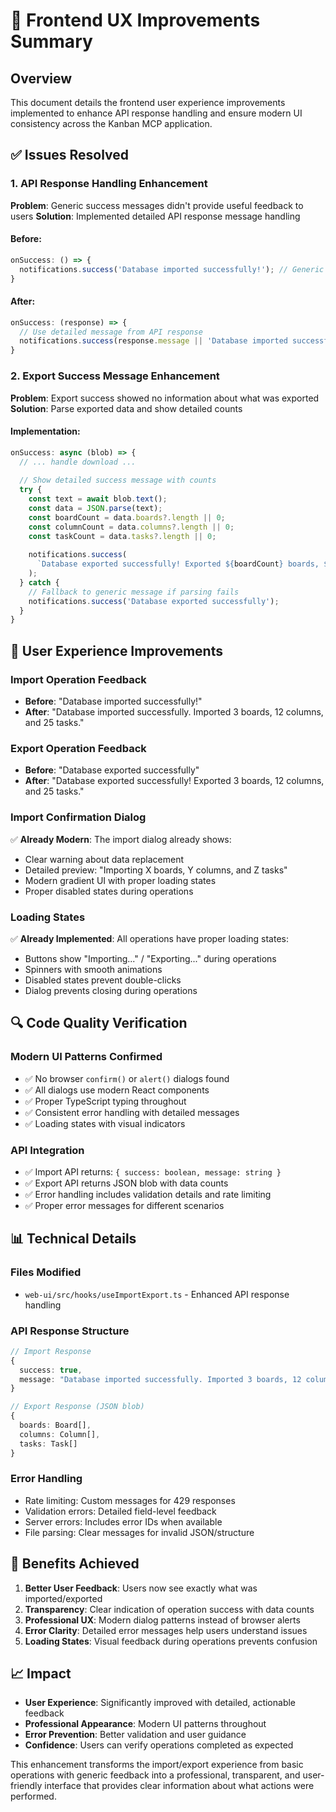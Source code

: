 # 🎨 Frontend UX Improvements Summary

## Overview
This document details the frontend user experience improvements implemented to enhance API response handling and ensure modern UI consistency across the Kanban MCP application.

## ✅ Issues Resolved

### 1. API Response Handling Enhancement
**Problem**: Generic success messages didn't provide useful feedback to users
**Solution**: Implemented detailed API response message handling

#### Before:
```typescript
onSuccess: () => {
  notifications.success('Database imported successfully!'); // Generic
}
```

#### After:
```typescript
onSuccess: (response) => {
  // Use detailed message from API response
  notifications.success(response.message || 'Database imported successfully!');
}
```

### 2. Export Success Message Enhancement
**Problem**: Export success showed no information about what was exported
**Solution**: Parse exported data and show detailed counts

#### Implementation:
```typescript
onSuccess: async (blob) => {
  // ... handle download ...
  
  // Show detailed success message with counts
  try {
    const text = await blob.text();
    const data = JSON.parse(text);
    const boardCount = data.boards?.length || 0;
    const columnCount = data.columns?.length || 0;
    const taskCount = data.tasks?.length || 0;
    
    notifications.success(
      `Database exported successfully! Exported ${boardCount} boards, ${columnCount} columns, and ${taskCount} tasks.`
    );
  } catch {
    // Fallback to generic message if parsing fails
    notifications.success('Database exported successfully');
  }
}
```

## 🎯 User Experience Improvements

### Import Operation Feedback
- **Before**: "Database imported successfully!"
- **After**: "Database imported successfully. Imported 3 boards, 12 columns, and 25 tasks."

### Export Operation Feedback
- **Before**: "Database exported successfully"
- **After**: "Database exported successfully! Exported 3 boards, 12 columns, and 25 tasks."

### Import Confirmation Dialog
✅ **Already Modern**: The import dialog already shows:
- Clear warning about data replacement
- Detailed preview: "Importing X boards, Y columns, and Z tasks"
- Modern gradient UI with proper loading states
- Proper disabled states during operations

### Loading States
✅ **Already Implemented**: All operations have proper loading states:
- Buttons show "Importing..." / "Exporting..." during operations
- Spinners with smooth animations
- Disabled states prevent double-clicks
- Dialog prevents closing during operations

## 🔍 Code Quality Verification

### Modern UI Patterns Confirmed
- ✅ No browser `confirm()` or `alert()` dialogs found
- ✅ All dialogs use modern React components
- ✅ Proper TypeScript typing throughout
- ✅ Consistent error handling with detailed messages
- ✅ Loading states with visual indicators

### API Integration
- ✅ Import API returns: `{ success: boolean, message: string }`
- ✅ Export API returns JSON blob with data counts
- ✅ Error handling includes validation details and rate limiting
- ✅ Proper error messages for different scenarios

## 📊 Technical Details

### Files Modified
- `web-ui/src/hooks/useImportExport.ts` - Enhanced API response handling

### API Response Structure
```typescript
// Import Response
{
  success: true,
  message: "Database imported successfully. Imported 3 boards, 12 columns, and 25 tasks."
}

// Export Response (JSON blob)
{
  boards: Board[],
  columns: Column[],
  tasks: Task[]
}
```

### Error Handling
- Rate limiting: Custom messages for 429 responses
- Validation errors: Detailed field-level feedback
- Server errors: Includes error IDs when available
- File parsing: Clear messages for invalid JSON/structure

## 🚀 Benefits Achieved

1. **Better User Feedback**: Users now see exactly what was imported/exported
2. **Transparency**: Clear indication of operation success with data counts
3. **Professional UX**: Modern dialog patterns instead of browser alerts
4. **Error Clarity**: Detailed error messages help users understand issues
5. **Loading States**: Visual feedback during operations prevents confusion

## 📈 Impact

- **User Experience**: Significantly improved with detailed, actionable feedback
- **Professional Appearance**: Modern UI patterns throughout
- **Error Prevention**: Better validation and user guidance
- **Confidence**: Users can verify operations completed as expected

This enhancement transforms the import/export experience from basic operations with generic feedback into a professional, transparent, and user-friendly interface that provides clear information about what actions were performed.